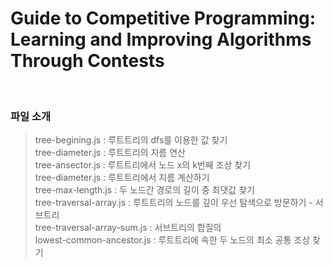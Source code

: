 # Guide to Competitive Programming: Learning and Improving Algorithms Through Contests

<br>

### 파일 소개

> tree-begining.js : 루트트리의 dfs를 이용한 값 찾기 <br>
> tree-diameter.js : 루트트리의 지름 연산 <br>
> tree-ansector.js : 루트트리에서 노드 x의 k번째 조상 찾기 <br>
> tree-diameter.js : 루트트리에서 지름 계산하기 <br>
> tree-max-length.js : 두 노드간 경로의 길이 중 최댓값 찾기 <br>
> tree-traversal-array.js : 루트트리의 노드를 깊이 우선 탐색으로 방문하기 - 서브트리 <br>
> tree-traversal-array-sum.js : 서브트리의 합질의 <br>
> lowest-common-ancestor.js : 루트트리에 속한 두 노드의 최소 공통 조상 찾기 <br>

<br>
